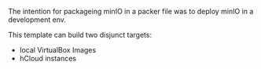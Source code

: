 The intention for packageing minIO in a packer file was to deploy minIO in a development env.

This template can build two disjunct targets:
  * local VirtualBox Images
  * hCloud instances